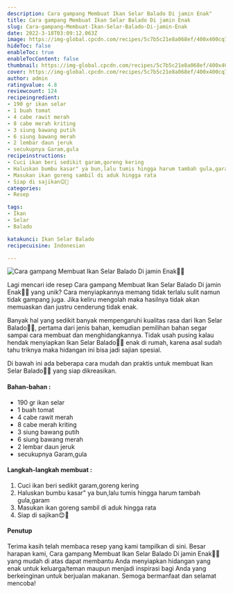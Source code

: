 ```yaml
---
description: Cara gampang Membuat Ikan Selar Balado Di jamin Enak"
title: Cara gampang Membuat Ikan Selar Balado Di jamin Enak
slug: Cara-gampang-Membuat-Ikan-Selar-Balado-Di-jamin-Enak
date: 2022-3-18T03:09:12.063Z
image: https://img-global.cpcdn.com/recipes/5c7b5c21e8a068ef/400x400cq70/photo.jpg
hideToc: false
enableToc: true
enableTocContent: false
thumbnail: https://img-global.cpcdn.com/recipes/5c7b5c21e8a068ef/400x400cq70/photo.jpg
cover: https://img-global.cpcdn.com/recipes/5c7b5c21e8a068ef/400x400cq70/photo.jpg
author: admin
ratingvalue: 4.8
reviewcount: 124
recipeingredient:
- 190 gr ikan selar
- 1 buah tomat
- 4 cabe rawit merah
- 8 cabe merah kriting
- 3 siung bawang putih
- 6 siung bawang merah
- 2 lembar daun jeruk
- secukupnya Garam,gula
recipeinstructions:
- Cuci ikan beri sedikit garam,goreng kering
- Haluskan bumbu kasar" ya bun,lalu tumis hingga harum tambah gula,garam
- Masukan ikan goreng sambil di aduk hingga rata
- Siap di sajikan😊🙏
categories:
- Resep

tags:
- Ikan
- Selar
- Balado

katakunci: Ikan Selar Balado
recipecuisine: Indonesian

---
```


![Cara gampang Membuat Ikan Selar Balado Di jamin Enak👩‍🍳](https://img-global.cpcdn.com/recipes/5c7b5c21e8a068ef/400x400cq70/photo.jpg)

Lagi mencari ide resep Cara gampang Membuat Ikan Selar Balado Di jamin Enak👩‍🍳 yang unik? Cara menyiapkannya memang tidak terlalu sulit namun tidak gampang juga. Jika keliru mengolah maka hasilnya tidak akan memuaskan dan justru cenderung tidak enak.

Banyak hal yang sedikit banyak mempengaruhi kualitas rasa dari Ikan Selar Balado👩‍🍳, pertama dari jenis bahan, kemudian pemilihan bahan segar sampai cara membuat dan menghidangkannya. Tidak usah pusing kalau hendak menyiapkan Ikan Selar Balado👩‍🍳 enak di rumah, karena asal sudah tahu triknya maka hidangan ini bisa jadi sajian spesial.

Di bawah ini ada beberapa cara mudah dan praktis untuk membuat Ikan Selar Balado👩‍🍳 yang siap dikreasikan.

<!--inarticleads1-->

#### Bahan-bahan :

- 190 gr ikan selar
- 1 buah tomat
- 4 cabe rawit merah
- 8 cabe merah kriting
- 3 siung bawang putih
- 6 siung bawang merah
- 2 lembar daun jeruk
- secukupnya Garam,gula

<!--inarticleads2-->

#### Langkah-langkah membuat :

1. Cuci ikan beri sedikit garam,goreng kering
1. Haluskan bumbu kasar" ya bun,lalu tumis hingga harum tambah gula,garam
1. Masukan ikan goreng sambil di aduk hingga rata
1. Siap di sajikan😊🙏

#### Penutup

Terima kasih telah membaca resep yang kami tampilkan di sini. Besar harapan kami, Cara gampang Membuat Ikan Selar Balado Di jamin Enak👩‍🍳 yang mudah di atas dapat membantu Anda menyiapkan hidangan yang enak untuk keluarga/teman maupun menjadi inspirasi bagi Anda yang berkeinginan untuk berjualan makanan. Semoga bermanfaat dan selamat mencoba!